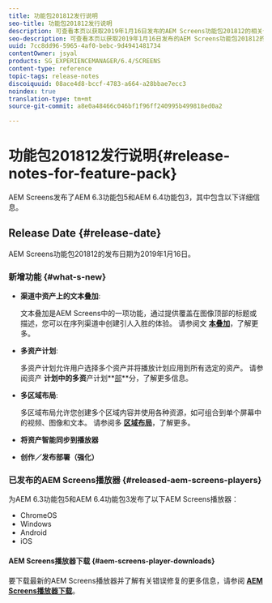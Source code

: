 ```yaml
---
title: 功能包201812发行说明
seo-title: 功能包201812发行说明
description: 可查看本页以获取2019年1月16日发布的AEM Screens功能包201812的相关信息。
seo-description: 可查看本页以获取2019年1月16日发布的AEM Screens功能包201812的相关信息。
uuid: 7cc8dd96-5965-4af0-bebc-9d4941481734
contentOwner: jsyal
products: SG_EXPERIENCEMANAGER/6.4/SCREENS
content-type: reference
topic-tags: release-notes
discoiquuid: 08ace4d8-bccf-4783-a664-a28bbae7ecc3
noindex: true
translation-type: tm+mt
source-git-commit: a8e0a48466c046bf1f96ff240995b499818ed0a2

---
```



# 功能包201812发行说明{#release-notes-for-feature-pack}

AEM Screens发布了AEM 6.3功能包5和AEM 6.4功能包3，其中包含以下详细信息。

## Release Date {#release-date}

AEM Screens功能包201812的发布日期为2019年1月16日。

### 新增功能 {#what-s-new}

* **渠道中资产上的文本叠加**:

   文本叠加是AEM Screens中的一项功能，通过提供覆盖在图像顶部的标题或描述，您可以在序列渠道中创建引人入胜的体验。 请参阅文 [**本叠加&#x200B;**](text-overlay.md)，了解更多。

* **多资产计划**:

   多资产计划允许用户选择多个资产并将播放计划应用到所有选定的资产。 请参阅资产 **计划中的多资**&#x200B;产计划&#x200B;**[部](asset-level-scheduling.md)**分，了解更多信息。

* **多区域布局**:

   多区域布局允许您创建多个区域内容并使用各种资源，如可组合到单个屏幕中的视频、图像和文本。 请参阅多 **[区域布局](multi-zone-layout-aem-screens.md)**，了解更多。

* **将资产智能同步到播放器**
* **创作／发布部署（强化）**

### 已发布的AEM Screens播放器 {#released-aem-screens-players}

为AEM 6.3功能包5和AEM 6.4功能包3发布了以下AEM Screens播放器：

* ChromeOS
* Windows
* Android
* iOS

#### AEM Screens播放器下载 {#aem-screens-player-downloads}

要下载最新的AEM Screens播放器并了解有关错误修复的更多信息，请参阅 [**AEM Screens播放器下载&#x200B;**](https://download.macromedia.com/screens/)。
